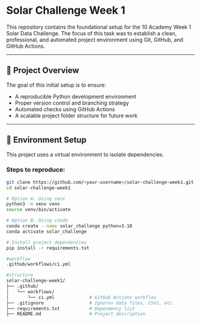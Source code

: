 # Solar Challenge Week 1

This repository contains the foundational setup for the 10 Academy Week 1 Solar Data Challenge. The focus of this task was to establish a clean, professional, and automated project environment using Git, GitHub, and GitHub Actions.

---

## 🚀 Project Overview

The goal of this initial setup is to ensure:
- A reproducible Python development environment
- Proper version control and branching strategy
- Automated checks using GitHub Actions
- A scalable project folder structure for future work

---

## 🔧 Environment Setup

This project uses a virtual environment to isolate dependencies.

### Steps to reproduce:

```bash
git clone https://github.com/<your-username>/solar-challenge-week1.git
cd solar-challenge-week1

# Option A: Using venv
python3 -m venv venv
source venv/bin/activate

# Option B: Using conda
conda create --name solar_challenge python=3.10
conda activate solar_challenge

# Install project dependencies
pip install -r requirements.txt

#workflow
.github/workflows/ci.yml

#structure
solar-challenge-week1/
├── .github/
│   └── workflows/
│       └── ci.yml             # GitHub Actions workflow
├── .gitignore                 # Ignores data files, CSVs, etc.
├── requirements.txt           # Dependency list
├── README.md                  # Project description


